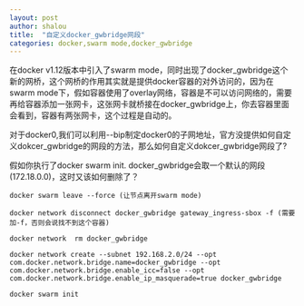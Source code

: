 ```yaml
---
layout: post 
author: shalou
title:  "自定义docker_gwbridge网段"
categories: docker,swarm mode,docker_gwbridge
---
```



在docker v1.12版本中引入了swarm mode，同时出现了docker_gwbridge这个新的网桥，这个网桥的作用其实就是提供docker容器的对外访问的，因为在swarm mode下，假如容器使用了overlay网络，容器是不可以访问网络的，需要再给容器添加一张网卡，这张网卡就桥接在docker_gwbridge上，你去容器里面会看到，容器有两张网卡，这个过程是自动的。

<!-- more -->

对于docker0,我们可以利用--bip制定docker0的子网地址，官方没提供如何自定义dokcer_gwbridge的网段的方法，那么如何自定义dokcer_gwbridge网段了?

假如你执行了docker swarm init. docker_gwbridge会取一个默认的网段(172.18.0.0)，这时又该如何删除了？

```
docker swarm leave --force (让节点离开swarm mode)

docker network disconnect docker_gwbridge gateway_ingress-sbox -f (需要加-f，否则会说找不到这个容器)

docker network  rm docker_gwbridge

docker network create --subnet 192.168.2.0/24 --opt com.docker.network.bridge.name=docker_gwbridge --opt com.docker.network.bridge.enable_icc=false --opt com.docker.network.bridge.enable_ip_masquerade=true docker_gwbridge

docker swarm init
```


